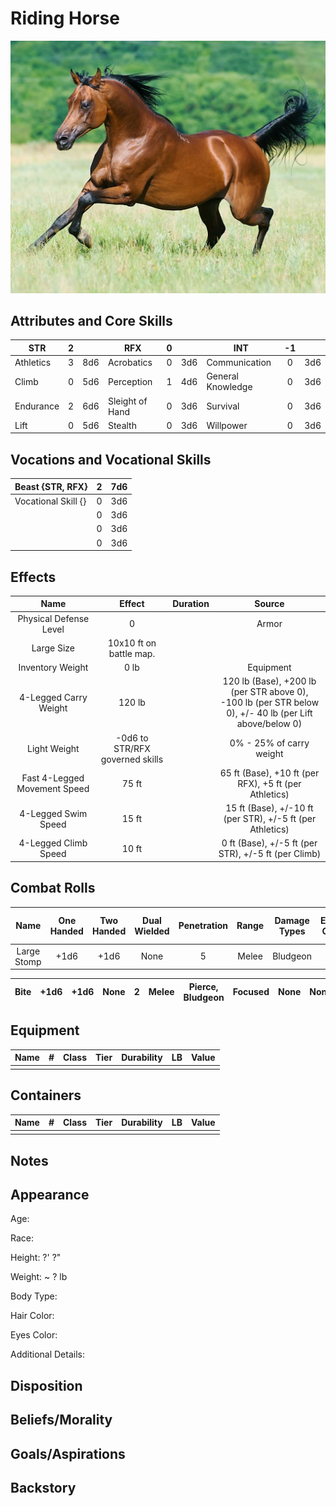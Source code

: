 # Riding Horse

![NotMyImage](RidingHorse.png)

## Attributes and Core Skills

| STR       | 2 |    | RFX             | 0 |    | INT               | -1 |    |
| --------- | :-: | :-: | --------------- | :-: | :-: | ----------------- | :-: | :-: |
| Athletics | 3 | 8d6 | Acrobatics      | 0 | 3d6 | Communication     | 0 | 3d6 |
| Climb     | 0 | 5d6 | Perception      | 1 | 4d6 | General Knowledge | 0 | 3d6 |
| Endurance | 2 | 6d6 | Sleight of Hand | 0 | 3d6 | Survival          | 0 | 3d6 |
| Lift      | 0 | 5d6 | Stealth         | 0 | 3d6 | Willpower         | 0 | 3d6 |

## Vocations and Vocational Skills

| Beast {STR, RFX}    | 2 | 7d6 |
| ------------------- | :-: | :-: |
| Vocational Skill {} | 0 | 3d6 |
|                     | 0 | 3d6 |
|                     | 0 | 3d6 |
|                     | 0 | 3d6 |

## Effects

|             Name             |             Effect             | Duration |                                                    Source                                                    |
| :--------------------------: | :-----------------------------: | :------: | :-----------------------------------------------------------------------------------------------------------: |
|    Physical Defense Level    |                0                |          |                                                     Armor                                                     |
|          Large Size          |     10x10 ft on battle map.     |          |                                                                                                              |
|       Inventory Weight       |              0 lb              |          |                                                   Equipment                                                   |
|    4-Legged Carry Weight    |             120 lb             |          | 120 lb (Base), +200 lb (per STR above 0),<br />-100 lb (per STR below 0), +/- 40 lb (per Lift above/below 0) |
|         Light Weight         | -0d6 to STR/RFX governed skills |          |                                           0% - 25% of carry weight                                           |
| Fast 4-Legged Movement Speed |              75 ft              |          |                            65 ft (Base), +10 ft (per RFX), +5 ft (per Athletics)                            |
|     4-Legged Swim Speed     |              15 ft              |          |                           15 ft (Base), +/-10 ft (per STR), +/-5 ft (per Athletics)                           |
|     4-Legged Climb Speed     |              10 ft              |          |                              0 ft (Base), +/-5 ft (per STR), +/-5 ft (per Climb)                              |

## Combat Rolls

|    Name    | One<br />Handed | Two<br />Handed | Dual<br />Wielded | Penetration | Range | Damage<br />Types | Engageable<br />Opponents | Area Of<br />Effect | Resource<br />Class |
| :---------: | :-------------: | :-------------: | :---------------: | :---------: | :---: | :---------------: | :-----------------------: | :-----------------: | :-----------------: |
| Large Stomp |      +1d6      |      +1d6      |       None       |      5      | Melee |     Bludgeon     |           Rapid           |        None        |        None        |

| Bite | +1d6 | +1d6 | None | 2 | Melee | Pierce, Bludgeon | Focused | None | None |
| ---- | ---- | ---- | ---- | - | ----- | ---------------- | ------- | ---- | ---- |

## Equipment

| Name | # | Class | Tier | Durability | LB | Value |
| ---- | :-: | :---: | :--: | :--------: | :-: | :---: |
|      |  |      |      |            |    |      |

## Containers

| Name | # | Class | Tier | Durability | LB | Value |
| ---- | :-: | :---: | :--: | :--------: | :-: | :---: |
|      |  |      |      |            |    |      |

## Notes

## Appearance

Age:

Race:

Height: ?' ?"

Weight: ~ ? lb

Body Type:

Hair Color:

Eyes Color:

Additional Details:

## Disposition

## Beliefs/Morality

## Goals/Aspirations

## Backstory
